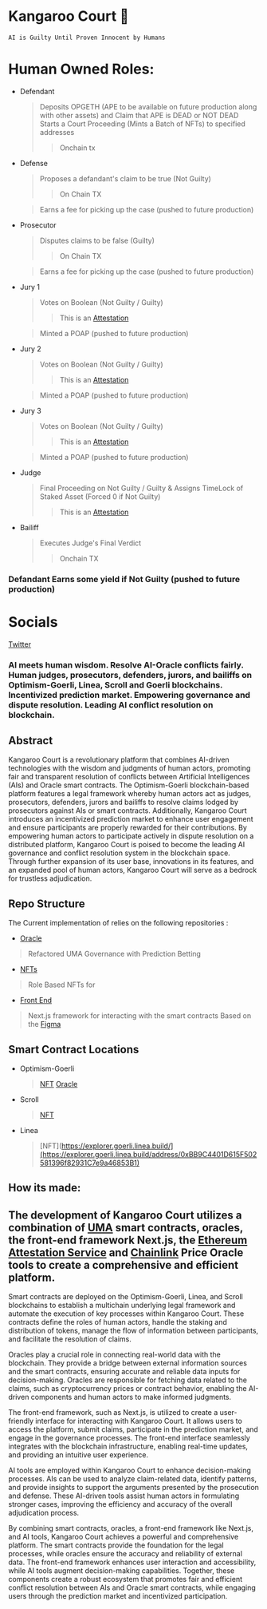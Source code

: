 # Kangaroo Court 🦘

`AI is Guilty Until Proven Innocent by Humans`

# Human Owned Roles:
- Defendant 
    > Deposits OPGETH (APE to be available on future production along with other assets) and Claim that APE is DEAD or NOT DEAD
    > Starts a Court Proceeding (Mints a Batch of NFTs) to specified addresses
    > > Onchain tx
- Defense
    > Proposes a defandant's claim to be true (Not Guilty) 
    > > On Chain TX
    
    > Earns a fee for picking up the case (pushed to future production)
- Prosecutor
    > Disputes claims to be false (Guilty)
    > > On Chain TX
    
    > Earns a fee for picking up the case (pushed to future production)
- Jury 1 
   >  Votes on Boolean (Not Guilty / Guilty)  
   > > This is an [Attestation](https://optimism-goerli.easscan.org/schema/view/0x56c13171ec212b1bd36ca786b7ed53678a03136863c85063ec0fa23f15e8fcee)

   >  Minted a POAP (pushed to future production)
- Jury 2
   >  Votes on Boolean (Not Guilty / Guilty)
   > > This is an [Attestation](https://optimism-goerli.easscan.org/schema/view/0x56c13171ec212b1bd36ca786b7ed53678a03136863c85063ec0fa23f15e8fcee)

   >  Minted a POAP (pushed to future production)
- Jury 3
   >  Votes on Boolean (Not Guilty / Guilty) 
   > > This is an [Attestation](https://optimism-goerli.easscan.org/schema/view/0x56c13171ec212b1bd36ca786b7ed53678a03136863c85063ec0fa23f15e8fcee)

   >  Minted a POAP (pushed to future production)
- Judge
   >  Final Proceeding on Not Guilty / Guilty 
   >  & Assigns TimeLock of Staked Asset (Forced 0 if Not Guilty) 
   > > This is an [Attestation](https://optimism-goerli.easscan.org/schema/view/0xbf564b3ed16b42c3bcfad0e6f5f6016b9657dabc57a4c4e37706b6d017918a55)

- Bailiff
   > Executes Judge's Final Verdict
   > > Onchain TX

### Defandant Earns some yield if Not Guilty (pushed to future production)

# Socials 
   [Twitter](https://twitter.com/KangarooCourtAI)
    
### AI meets human wisdom. Resolve AI-Oracle conflicts fairly. Human judges, prosecutors, defenders, jurors, and bailiffs on Optimism-Goerli, Linea, Scroll and Goerli blockchains. Incentivized prediction market. Empowering governance and dispute resolution. Leading AI conflict resolution on blockchain. 
 
## Abstract
Kangaroo Court is a revolutionary platform that combines AI-driven technologies with the wisdom and judgments of human actors, promoting fair and transparent resolution of conflicts between Artificial Intelligences (AIs) and Oracle smart contracts. The Optimism-Goerli blockchain-based platform features a legal framework whereby human actors act as judges, prosecutors, defenders, jurors and bailiffs to resolve claims lodged by prosecutors against AIs or smart contracts. Additionally, Kangaroo Court introduces an incentivized prediction market to enhance user engagement and ensure participants are properly rewarded for their contributions. By empowering human actors to participate actively in dispute resolution on a distributed platform, Kangaroo Court is poised to become the leading AI governance and conflict resolution system in the blockchain space. Through further expansion of its user base, innovations in its features, and an expanded pool of human actors, Kangaroo Court will serve as a bedrock for trustless adjudication.

## Repo Structure
The Current implementation of <Kangaroo Court> relies on the following repositories : 
- [Oracle](https://github.com/Kangaroo-Court/oracle)
> Refactored UMA Governance with Prediction Betting 
- [NFTs](https://github.com/Kangaroo-Court/court-sc)
> Role Based NFTs for 
- [Front End](https://github.com/Kangaroo-Court/kc-frontend)
> Next.js framework for interacting with the smart contracts
> Based on the [Figma](https://www.figma.com/file/ttwtDiCW7wKOB6oUSGTY4K/KANGA?type=design&node-id=0%3A1&t=K5ejs8hsAv3bXMUR-1)
    
## Smart Contract Locations
- Optimism-Goerli
    > [NFT](https://goerli-optimism.etherscan.io/token/0xa70c15571aa9dfcab960dca494bd7c99bccc79ab)
    > [Oracle](https://goerli-optimism.etherscan.io/) 
- Scroll
    > [NFT](https://blockscout.scroll.io/address/0x04B022a51E4413181D8BeF4C06eC642a2C107e3F/tokens/0xd80c08aa35c57c54c2abb59264a5185e5b0f764b/token-transfers#address-tabs)
- Linea
    > [NFT](https://explorer.goerli.linea.build/](https://explorer.goerli.linea.build/address/0xBB9C4401D615F502581396f82931C7e9a46853B1)

## How its made: 

## The development of Kangaroo Court utilizes a combination of [UMA](https://uma.xyz) smart contracts, oracles, the front-end framework Next.js, the [Ethereum Attestation Service](https://attest.sh) and [Chainlink](https://chain.link/) Price Oracle tools to create a comprehensive and efficient platform.

Smart contracts are deployed on the Optimism-Goerli, Linea, and Scroll blockchains to establish a multichain underlying legal framework and automate the execution of key processes within Kangaroo Court. These contracts define the roles of human actors, handle the staking and distribution of tokens, manage the flow of information between participants, and facilitate the resolution of claims.

Oracles play a crucial role in connecting real-world data with the blockchain. They provide a bridge between external information sources and the smart contracts, ensuring accurate and reliable data inputs for decision-making. Oracles are responsible for fetching data related to the claims, such as cryptocurrency prices or contract behavior, enabling the AI-driven components and human actors to make informed judgments.

The front-end framework, such as Next.js, is utilized to create a user-friendly interface for interacting with Kangaroo Court. It allows users to access the platform, submit claims, participate in the prediction market, and engage in the governance processes. The front-end interface seamlessly integrates with the blockchain infrastructure, enabling real-time updates, and providing an intuitive user experience.

AI tools are employed within Kangaroo Court to enhance decision-making processes. AIs can be used to analyze claim-related data, identify patterns, and provide insights to support the arguments presented by the prosecution and defense. These AI-driven tools assist human actors in formulating stronger cases, improving the efficiency and accuracy of the overall adjudication process.

By combining smart contracts, oracles, a front-end framework like Next.js, and AI tools, Kangaroo Court achieves a powerful and comprehensive platform. The smart contracts provide the foundation for the legal processes, while oracles ensure the accuracy and reliability of external data. The front-end framework enhances user interaction and accessibility, while AI tools augment decision-making capabilities. Together, these components create a robust ecosystem that promotes fair and efficient conflict resolution between AIs and Oracle smart contracts, while engaging users through the prediction market and incentivized participation.
